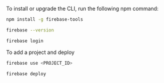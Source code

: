 To install or upgrade the CLI, run the following npm command:
```bash
npm install -g firebase-tools

firebase --version

firebase login
```
To add a project and deploy


```bash
firebase use <PROJECT_ID>

firebase deploy
```